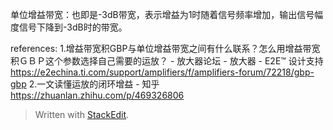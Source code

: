 单位增益带宽：也即是-3dB带宽，表示增益为1时随着信号频率增加，输出信号幅度信号下降到-3dB时的带宽。



references:
1.增益带宽积GBP与单位增益带宽之间有什么联系？怎么用增益带宽积ＧＢＰ这个参数选择自己需要的运放？ - 放大器论坛 - 放大器 - E2E™ 设计支持
https://e2echina.ti.com/support/amplifiers/f/amplifiers-forum/72218/gbp-gbp
2.一文读懂运放的闭环增益 - 知乎
https://zhuanlan.zhihu.com/p/469326806

> Written with [StackEdit](https://stackedit.io/).
<!--stackedit_data:
eyJwcm9wZXJ0aWVzIjoiZXh0ZW5zaW9uczogLm1kXG4iLCJoaX
N0b3J5IjpbMjUyNjYyNzY1LC05Nzc2MzA5MzZdfQ==
-->